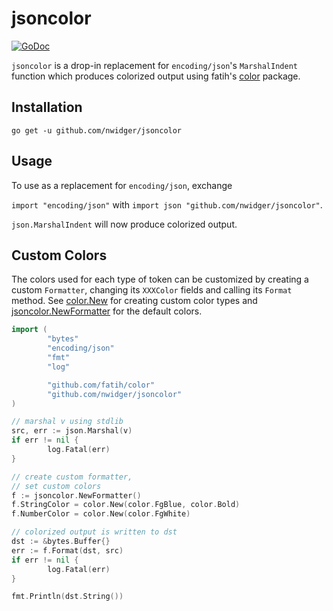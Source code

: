 jsoncolor
=========

[![GoDoc](https://godoc.org/github.com/nwidger/jsoncolor?status.svg)](https://godoc.org/github.com/nwidger/jsoncolor)

`jsoncolor` is a drop-in replacement for `encoding/json`'s
`MarshalIndent` function which produces colorized output using fatih's
[color](https://github.com/fatih/color) package.

## Installation

```
go get -u github.com/nwidger/jsoncolor
```

## Usage

To use as a replacement for `encoding/json`, exchange

`import "encoding/json"` with `import json "github.com/nwidger/jsoncolor"`.

`json.MarshalIndent` will now produce colorized output.

## Custom Colors

The colors used for each type of token can be customized by creating a
custom `Formatter`, changing its `XXXColor` fields and calling its
`Format` method.  See
[color.New](https://godoc.org/github.com/fatih/color#New) for creating
custom color types and
[jsoncolor.NewFormatter](https://godoc.org/github.com/nwidger/jsoncolor#NewFormatter)
for the default colors.

``` go
import (
        "bytes"
		"encoding/json"
		"fmt"
		"log"

        "github.com/fatih/color"
        "github.com/nwidger/jsoncolor"
)

// marshal v using stdlib
src, err := json.Marshal(v)
if err != nil {
        log.Fatal(err)
}

// create custom formatter,
// set custom colors
f := jsoncolor.NewFormatter()
f.StringColor = color.New(color.FgBlue, color.Bold)
f.NumberColor = color.New(color.FgWhite)

// colorized output is written to dst
dst := &bytes.Buffer{}
err := f.Format(dst, src)
if err != nil {
        log.Fatal(err)
}

fmt.Println(dst.String())
```
